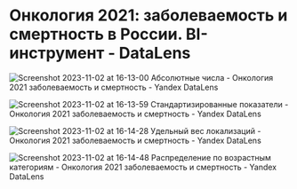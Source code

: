 # Онкология 2021: заболеваемость и смертность в России. BI-инструмент - DataLens 


![Screenshot 2023-11-02 at 16-13-00 Абсолютные числа - Онкология 2021 заболеваемость и смертность - Yandex DataLens](https://github.com/AmestOsipyan/Dashboards/assets/139769461/4a0498b3-1620-495e-a3de-8355bc5004f8)

![Screenshot 2023-11-02 at 16-13-59 Стандартизированные показатели - Онкология 2021 заболеваемость и смертность - Yandex DataLens](https://github.com/AmestOsipyan/Dashboards/assets/139769461/3c1e6868-94b7-4ec5-8b1e-11848cdebacd)

![Screenshot 2023-11-02 at 16-14-28 Удельный вес локализаций - Онкология 2021 заболеваемость и смертность - Yandex DataLens](https://github.com/AmestOsipyan/Dashboards/assets/139769461/6ab35f88-6b3e-44a0-a246-6f6d292ad3ce)

![Screenshot 2023-11-02 at 16-14-48 Распределение по возрастным категориям - Онкология 2021 заболеваемость и смертность - Yandex DataLens](https://github.com/AmestOsipyan/Dashboards/assets/139769461/c6825b6b-e4cc-49a9-beff-0a09b92733aa)


